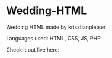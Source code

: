 # Wedding-HTML
Wedding HTML made by krisztianpletser

Languages used: HTML, CSS, JS, PHP

Check it out live here:
